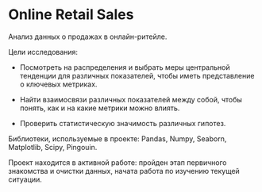 # Online Retail Sales

Анализ данных о продажах в онлайн-ритейле.

Цели исследования:

- Посмотреть на распределения и выбрать меры центральной тенденции для различных показателей, чтобы иметь представление о ключевых метриках.

- Найти взаимосвязи различных показателей между собой, чтобы понять, как и на какие метрики можно влиять.

- Проверить статистическую значимость различных гипотез.

Библиотеки, используемые в проекте: Pandas, Numpy, Seaborn, Matplotlib, Scipy, Pingouin.

Проект находится в активной работе: пройден этап первичного знакомства и очистки данных, начата работа по изучению текущей ситуации.
